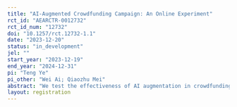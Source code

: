```yaml
---
title: "AI-Augmented Crowdfunding Campaign: An Online Experiment"
rct_id: "AEARCTR-0012732"
rct_id_num: "12732"
doi: "10.1257/rct.12732-1.1"
date: "2023-12-20"
status: "in_development"
jel: ""
start_year: "2023-12-19"
end_year: "2024-12-31"
pi: "Teng Ye"
pi_other: "Wei Ai; Qiaozhu Mei"
abstract: "We test the effectiveness of AI augmentation in crowdfunding campaign preparation. We use a randomized control trial design in which participants are randomly assigned to review various pairs of crowdfunding campaigns.  These campaign info pages differ in their degree of AI augmentation. Analyzing the participants' preferences, we examine whether the crowdfunding campaign augmented by AI positively influences their propensity to contribute financially."
layout: registration
---
```


